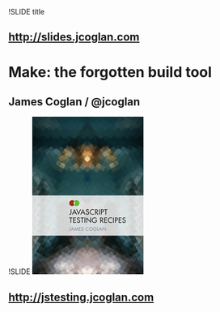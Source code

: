 !SLIDE title
## http://slides.jcoglan.com
# Make: the forgotten build tool
## James Coglan / @jcoglan

!SLIDE
![](jstr.png)
## http://jstesting.jcoglan.com
